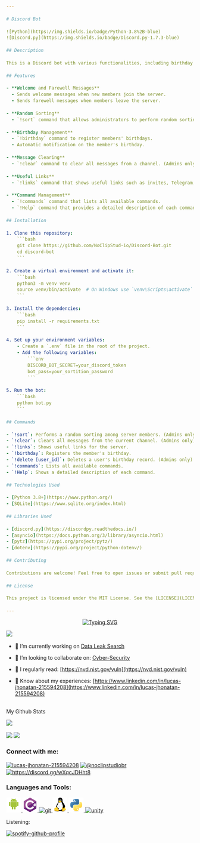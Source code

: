 ```yaml
---

# Discord Bot

![Python](https://img.shields.io/badge/Python-3.8%2B-blue)
![Discord.py](https://img.shields.io/badge/Discord.py-1.7.3-blue)

## Description

This is a Discord bot with various functionalities, including birthday management, random sorting, message clearing, and more.

## Features

- **Welcome and Farewell Messages**
  - Sends welcome messages when new members join the server.
  - Sends farewell messages when members leave the server.

- **Random Sorting**
  - `!sort` command that allows administrators to perform random sorting among server members.

- **Birthday Management**
  - `!birthday` command to register members' birthdays.
  - Automatic notification on the member's birthday.

- **Message Clearing**
  - `!clear` command to clear all messages from a channel. (Admins only)

- **Useful Links**
  - `!links` command that shows useful links such as invites, Telegram, website, and email.

- **Command Management**
  - `!commands` command that lists all available commands.
  - `!Help` command that provides a detailed description of each command.

## Installation

1. Clone this repository:
    ```bash
    git clone https://github.com/NoClipStud-io/Discord-Bot.git
    cd discord-bot
    ```

2. Create a virtual environment and activate it:
    ```bash
    python3 -m venv venv
    source venv/bin/activate  # On Windows use `venv\Scripts\activate`
    ```

3. Install the dependencies:
    ```bash
    pip install -r requirements.txt
    ```

4. Set up your environment variables:
    - Create a `.env` file in the root of the project.
    - Add the following variables:
        ```env
        DISCORD_BOT_SECRET=your_discord_token
        bot_pass=your_sortition_password
        ```

5. Run the bot:
    ```bash
    python bot.py
    ```

## Commands

- `!sort`: Performs a random sorting among server members. (Admins only)
- `!clear`: Clears all messages from the current channel. (Admins only)
- `!links`: Shows useful links for the server.
- `!birthday`: Registers the member's birthday.
- `!delete [user_id]`: Deletes a user's birthday record. (Admins only)
- `!commands`: Lists all available commands.
- `!Help`: Shows a detailed description of each command.

## Technologies Used

- [Python 3.8+](https://www.python.org/)
- [SQLite](https://www.sqlite.org/index.html)

## Libraries Used

- [discord.py](https://discordpy.readthedocs.io/)
- [asyncio](https://docs.python.org/3/library/asyncio.html)
- [pytz](https://pypi.org/project/pytz/)
- [dotenv](https://pypi.org/project/python-dotenv/)

## Contributing

Contributions are welcome! Feel free to open issues or submit pull requests.

## License

This project is licensed under the MIT License. See the [LICENSE](LICENSE) file for details.

---
```


<p align="center">
  <a href="https://github.com/noclipstud-io">
    <img src="https://readme-typing-svg.demolab.com?font=Georgia&size=18&duration=2000&pause=100&multiline=true&width=500&height=80&lines=No+Clip+Studio;Programmer+%7C+Student+%7C+Cyber+Security;+%7C+Android+%7C+Apps" alt="Typing SVG" />
  </a>
</p>

<a href="https://github.com/noclipstud-io">
    <img src="https://github-stats-alpha.vercel.app/api?username=noclipstud-io&cc=22272e&tc=37BCF6&ic=fff&bc=0000">
</a>


- 🔭 I’m currently working on [Data Leak Search](https://play.google.com/store/apps/details?id=com.NoClipStudio.DataBaseSearch)

- 🚀 I’m looking to collaborate on: [Cyber-Security](https://play.google.com/store/apps/details?id=com.hashsuite.droid)

- 📝 I regularly read: [https://nvd.nist.gov/vuln](https://nvd.nist.gov/vuln)

- 📄 Know about my experiences: [https://www.linkedin.com/in/lucas-jhonatan-215594208](https://www.linkedin.com/in/lucas-jhonatan-215594208)

<br>
My Github Stats

![](http://github-profile-summary-cards.vercel.app/api/cards/profile-details?username=noclipstud-io&theme=dracula) 

![](http://github-profile-summary-cards.vercel.app/api/cards/repos-per-language?username=noclipstud-io&theme=dracula) 
![](http://github-profile-summary-cards.vercel.app/api/cards/most-commit-language?username=noclipstud-io&theme=dracula)

<h3 align="left">Connect with me:</h3>
<p align="left">
<a href="https://linkedin.com/in/lucas-jhonatan-215594208" target="blank"><img align="center" src="https://raw.githubusercontent.com/rahuldkjain/github-profile-readme-generator/master/src/images/icons/Social/linked-in-alt.svg" alt="lucas-jhonatan-215594208" height="30" width="40" /></a>
<a href="https://www.youtube.com/@noclipstudiobr" target="blank"><img align="center" src="https://raw.githubusercontent.com/rahuldkjain/github-profile-readme-generator/master/src/images/icons/Social/youtube.svg" alt="@noclipstudiobr" height="30" width="40" /></a>
<a href="https://discord.gg/https://discord.gg/wXqcJDHht8" target="blank"><img align="center" src="https://raw.githubusercontent.com/rahuldkjain/github-profile-readme-generator/master/src/images/icons/Social/discord.svg" alt="https://discord.gg/wXqcJDHht8" height="30" width="40" /></a>
</p>

<h3 align="left">Languages and Tools:</h3>
<p align="left"> <a href="https://developer.android.com" target="_blank" rel="noreferrer"> <img src="https://raw.githubusercontent.com/devicons/devicon/master/icons/android/android-original-wordmark.svg" alt="android" width="40" height="40"/> </a> <a href="https://www.w3schools.com/cs/" target="_blank" rel="noreferrer"> <img src="https://raw.githubusercontent.com/devicons/devicon/master/icons/csharp/csharp-original.svg" alt="csharp" width="40" height="40"/> </a> <a href="https://git-scm.com/" target="_blank" rel="noreferrer"> <img src="https://www.vectorlogo.zone/logos/git-scm/git-scm-icon.svg" alt="git" width="40" height="40"/> </a> <a href="https://www.linux.org/" target="_blank" rel="noreferrer"> <img src="https://raw.githubusercontent.com/devicons/devicon/master/icons/linux/linux-original.svg" alt="linux" width="40" height="40"/> </a> <a href="https://www.python.org" target="_blank" rel="noreferrer"> <img src="https://raw.githubusercontent.com/devicons/devicon/master/icons/python/python-original.svg" alt="python" width="40" height="40"/> </a> <a href="https://unity.com/" target="_blank" rel="noreferrer"> <img src="https://www.vectorlogo.zone/logos/unity3d/unity3d-icon.svg" alt="unity" width="40" height="40"/> </a> </p>

Listening:

[![spotify-github-profile](https://spotify-github-profile.vercel.app/api/view?uid=lucasjhonatan&cover_image=true&theme=default&show_offline=false&background_color=121212&interchange=false)](https://github.com/kittinan/spotify-github-profile)
